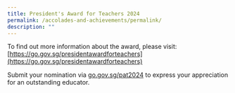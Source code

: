```yaml
---
title: President's Award for Teachers 2024
permalink: /accolades-and-achievements/permalink/
description: ""
---
```

To find out more information about the award, please visit: [https://go.gov.sg/presidentawardforteachers](https://go.gov.sg/presidentawardforteachers)

   

Submit your nomination via [go.gov.sg/pat2024](https://go.gov.sg/pat2024) to express your appreciation for an outstanding educator.
